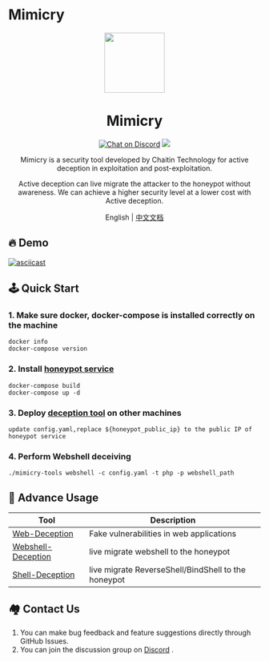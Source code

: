 # Mimicry

<p align="center">
  <img src="https://heap-web.oss-cn-hangzhou.aliyuncs.com/logo/logo_mimicry.svg" width="120">
</p>
<h1 align="center"> Mimicry </h1>



<p align="center">
<a href="https://discord.gg/KjQGUrG8aJ">
      <img src="https://img.shields.io/discord/1045276181408264202.svg" alt="Chat on Discord"></a>
      <a href="https://www.blackhat.com/eu-22/arsenal/schedule/index.html#mimicry-an-active-deception-tool-29517">
<img src="https://img.shields.io/badge/Blackhat%20Arsenal-EUROPE%202022-blue" /></a>

<p align="center"> Mimicry is a security tool developed by Chaitin Technology for active deception in exploitation and post-exploitation. </p>
<p align="center"> Active deception can live migrate the attacker to the honeypot without awareness. We can achieve a higher security level at a lower cost with Active deception. </p>
</p>
<p align="center"> English | <a href="README.zh.md">中文文档</a> </p>

## 🔥 Demo

[![asciicast](https://asciinema.org/a/3WO3x1d4tx4KHb4pwbkBLg5lh.svg)](https://asciinema.org/a/3WO3x1d4tx4KHb4pwbkBLg5lh)

## 🕹️ Quick Start
### 1.  Make sure docker, docker-compose is installed correctly on the machine
```
docker info
docker-compose version
```
### 2. Install [honeypot service](https://github.com/chaitin/mimicry/tree/master/mimicry/honeypot)
```
docker-compose build
docker-compose up -d
```
### 3. Deploy [deception tool](https://github.com/chaitin/mimicry/tree/master/mimicry/tools) on other machines
```
update config.yaml,replace ${honeypot_public_ip} to the public IP of honeypot service
```
### 4. Perform Webshell deceiving
```
./mimicry-tools webshell -c config.yaml -t php -p webshell_path
```


## 📝 Advance Usage

| Tool                                                        | Description             | 
|-----------------------------------------------------------|-----------------|
| [Web-Deception](docs/web-deception.md)              | Fake vulnerabilities in web applications        |
| [Webshell-Deception](docs/webshell-deception.md)         | live migrate webshell to the honeypot  |
| [Shell-Deception](docs/shell-deception.md)             | live migrate ReverseShell/BindShell to the honeypot  |

    



## 🏘️ Contact Us
1. You can make bug feedback and feature suggestions directly through GitHub Issues.
2. You can join the discussion group on [Discord](https://discord.gg/KjQGUrG8aJ) .

